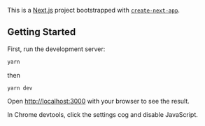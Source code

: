 This is a [Next.js](https://nextjs.org/) project bootstrapped with [`create-next-app`](https://github.com/vercel/next.js/tree/canary/packages/create-next-app).

## Getting Started

First, run the development server:

```bash
yarn
```
then
```
yarn dev
```

Open [http://localhost:3000](http://localhost:3000) with your browser to see the result.

In Chrome devtools, click the settings cog and disable JavaScript.